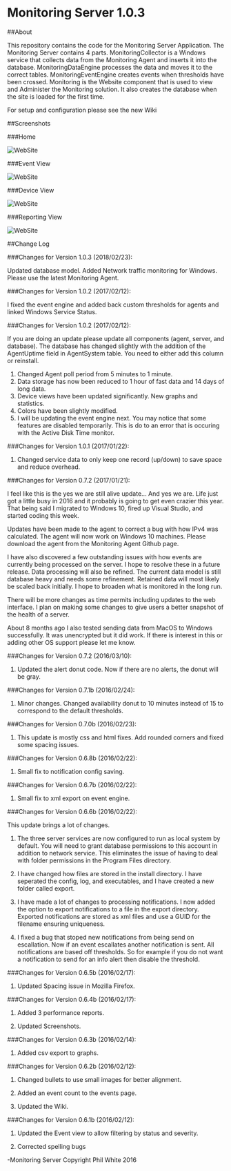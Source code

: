 # Monitoring Server 1.0.3

##About

This repository contains the code for the Monitoring Server Application.  The Monitoring Server contains 4 parts.  MonitoringCollector is a Windows service that collects data from the Monitoring Agent and inserts it into the database.  MonitoringDataEngine processes the data and moves it to the correct tables.  MonitoringEventEngine creates events when thresholds have been crossed.  Monitoring is the Website component that is used to view and Administer the Monitoring solution.  It also creates the database when the site is loaded for the first time.  


For setup and configuration please see the new Wiki


##Screenshots

###Home

![WebSite](https://raw.githubusercontent.com/philipcwhite/MonitoringServer/master/Screenshots/Home.png)

###Event View

![WebSite](https://raw.githubusercontent.com/philipcwhite/MonitoringServer/master/Screenshots/Events.png)
 
###Device View

![WebSite](https://raw.githubusercontent.com/philipcwhite/MonitoringServer/master/Screenshots/Device.png)
 
###Reporting View

![WebSite](https://raw.githubusercontent.com/philipcwhite/MonitoringServer/master/Screenshots/Reports.png)


##Change Log

###Changes for Version 1.0.3 (2018/02/23):

Updated database model.  Added Network traffic monitoring for Windows.  Please use the latest Monitoring Agent.

###Changes for Version 1.0.2 (2017/02/12):

I fixed the event engine and added back custom thresholds for agents and linked Windows Service Status.

###Changes for Version 1.0.2 (2017/02/12):

If you are doing an update please update all components (agent, server, and database).  The database has changed slightly with the addition of the AgentUptime field in AgentSystem table.  You need to either add this column or reinstall. 

1. Changed Agent poll period from 5 minutes to 1 minute.  
2. Data storage has now been reduced to 1 hour of fast data and 14 days of long data.
3. Device views have been updated significantly.  New graphs and statistics.
4. Colors have been slightly modified.
5. I will be updating the event engine next.  You may notice that some features are disabled temporarily.  This is do to an error that is occuring with the Active Disk Time monitor.


###Changes for Version 1.0.1 (2017/01/22):

1. Changed service data to only keep one record (up/down) to save space and reduce overhead.

###Changes for Version 0.7.2 (2017/01/21):

I feel like this is the yes we are still alive update...  And yes we are.  Life just got a little busy in 2016 and it probably is going to get even crazier this year.  That being said I migrated to Windows 10, fired up Visual Studio, and started coding this week.

Updates have been made to the agent to correct a bug with how IPv4 was calculated.  The agent will now work on Windows 10 machines.  Please download the agent from the Monitoring Agent Github page.

I have also discovered a few outstanding issues with how events are currently being processed on the server.  I hope to resolve these in a future release.  Data processing will also be refined.  The current data model is still database heavy and needs some refinement.  Retained data will most likely be scaled back initially.  I hope to broaden what is monitored in the long run. 

There will be more changes as time permits including updates to the web interface.  I plan on making some changes to give users a better snapshot of the health of a server.

About 8 months ago I also tested sending data from MacOS to Windows successfully.  It was unencrypted but it did work.  If there is interest in this or adding other OS support please let me know.


###Changes for Version 0.7.2 (2016/03/10):

1.  Updated the alert donut code.  Now if there are no alerts, the donut will be gray.  


###Changes for Version 0.7.1b (2016/02/24):

1.  Minor changes.  Changed availability donut to 10 minutes instead of 15 to correspond to the default thresholds.


###Changes for Version 0.7.0b (2016/02/23):

1.  This update is mostly css and html fixes.  Add rounded corners and fixed some spacing issues.


###Changes for Version 0.6.8b (2016/02/22):

1.  Small fix to notification config saving.


###Changes for Version 0.6.7b (2016/02/22):

1.  Small fix to xml export on event engine.


###Changes for Version 0.6.6b (2016/02/22):

This update brings a lot of changes.  

1.  The three server services are now configured to run as local system by default.  You will need to grant database permissions to this account in addition to network service.  This eliminates the issue of having to deal with folder permissions in the Program Files directory.

2.  I have changed how files are stored in the install directory.  I have seperated the config, log, and executables, and I have created a new folder called export.

3.  I have made a lot of changes to processing notifications.  I now added the option to export notifications to a file  in the export directory.  Exported notifications are stored as xml files and use a GUID for the filename ensuring uniqueness.

4.  I fixed a bug that stoped new notifications from being send on escallation.  Now if an event escallates another notification is sent.  All notifications are based off thresholds.  So for example if you do not want a notification to send for an info alert then disable the threshold.


###Changes for Version 0.6.5b (2016/02/17):

1.  Updated Spacing issue in Mozilla Firefox.


###Changes for Version 0.6.4b (2016/02/17):

1.  Added 3 performance reports.

2.  Updated Screenshots.


###Changes for Version 0.6.3b (2016/02/14):

1.  Added csv export to graphs.


###Changes for Version 0.6.2b (2016/02/12):

1.  Changed bullets to use small images for better alignment.

2.  Added an event count to the events page.

3.  Updated the Wiki.


###Changes for Version 0.6.1b (2016/02/12):

1.  Updated the Event view to allow filtering by status and severity.

2.  Corrected spelling bugs


-Monitoring Server Copyright Phil White 2016